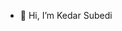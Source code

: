 - 👋 Hi, I’m Kedar Subedi

<!---
kedarsubedi/kedarsubedi is a ✨ special ✨ repository because its `README.md` (this file) appears on your GitHub profile.
You can click the Preview link to take a look at your changes.
--->
